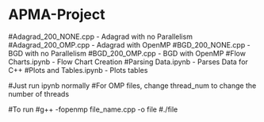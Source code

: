 # APMA-Project

#Adagrad_200_NONE.cpp - Adagrad with no Parallelism
#Adagrad_200_OMP.cpp - Adagrad with OpenMP
#BGD_200_NONE.cpp - BGD with no Parallelism
#BGD_200_OMP.cpp - BGD with OpenMP
#Flow Charts.ipynb - Flow Chart Creation 
#Parsing Data.ipynb - Parses Data for C++
#Plots and Tables.ipynb - Plots tables

#Just run ipynb normally
#For OMP files, change thread_num to change the number of threads 

#To run 
#g++ -fopenmp file_name.cpp -o file
#./file
